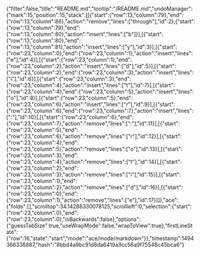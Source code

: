 {"filter":false,"title":"README.md","tooltip":"/README.md","undoManager":{"mark":15,"position":15,"stack":[[{"start":{"row":13,"column":79},"end":{"row":13,"column":86},"action":"remove","lines":["through"],"id":2},{"start":{"row":13,"column":79},"end":{"row":13,"column":80},"action":"insert","lines":["b"]}],[{"start":{"row":13,"column":80},"end":{"row":13,"column":81},"action":"insert","lines":["y"],"id":3}],[{"start":{"row":23,"column":0},"end":{"row":23,"column":1},"action":"insert","lines":["e"],"id":4}],[{"start":{"row":23,"column":1},"end":{"row":23,"column":2},"action":"insert","lines":["d"],"id":5}],[{"start":{"row":23,"column":2},"end":{"row":23,"column":3},"action":"insert","lines":["i"],"id":6}],[{"start":{"row":23,"column":3},"end":{"row":23,"column":4},"action":"insert","lines":["t"],"id":7}],[{"start":{"row":23,"column":4},"end":{"row":23,"column":5},"action":"insert","lines":["o"],"id":8}],[{"start":{"row":23,"column":5},"end":{"row":23,"column":6},"action":"insert","lines":["r"],"id":9}],[{"start":{"row":23,"column":6},"end":{"row":23,"column":7},"action":"insert","lines":[":"],"id":10}],[{"start":{"row":23,"column":6},"end":{"row":23,"column":7},"action":"remove","lines":[":"],"id":11}],[{"start":{"row":23,"column":5},"end":{"row":23,"column":6},"action":"remove","lines":["r"],"id":12}],[{"start":{"row":23,"column":4},"end":{"row":23,"column":5},"action":"remove","lines":["o"],"id":13}],[{"start":{"row":23,"column":3},"end":{"row":23,"column":4},"action":"remove","lines":["t"],"id":14}],[{"start":{"row":23,"column":2},"end":{"row":23,"column":3},"action":"remove","lines":["i"],"id":15}],[{"start":{"row":23,"column":1},"end":{"row":23,"column":2},"action":"remove","lines":["d"],"id":16}],[{"start":{"row":23,"column":0},"end":{"row":23,"column":1},"action":"remove","lines":["e"],"id":17}]]},"ace":{"folds":[],"scrolltop":34.14288330078125,"scrollleft":0,"selection":{"start":{"row":23,"column":0},"end":{"row":23,"column":0},"isBackwards":false},"options":{"guessTabSize":true,"useWrapMode":false,"wrapToView":true},"firstLineState":{"row":16,"state":"start","mode":"ace/mode/markdown"}},"timestamp":1494366336887,"hash":"8bbd4a9bc91d8da6419a3cc56a9f75548c45bca6"}